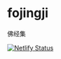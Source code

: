 # fojingji

佛经集

[![Netlify Status](https://api.netlify.com/api/v1/badges/7df2f3c3-1fd9-4bc3-9284-60a2ff097566/deploy-status)](https://app.netlify.com/sites/leduge/deploys)